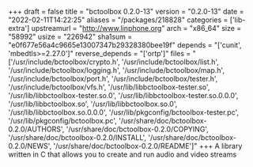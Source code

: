 +++
draft = false
title = "bctoolbox 0.2.0-13"
version = "0.2.0-13"
date = "2022-02-11T14:22:25"
aliases = "/packages/218828"
categories = ['lib-extra']
upstreamurl = "http://www.linphone.org"
arch = "x86_64"
size = "58992"
usize = "226942"
sha1sum = "e0f677e56a4c9665e13007347b29328380bee19f"
depends = "['cunit', 'mbedtls>=2.27.0']"
reverse_depends = "['ortp']"
files = "['/usr/include/bctoolbox/crypto.h', '/usr/include/bctoolbox/list.h', '/usr/include/bctoolbox/logging.h', '/usr/include/bctoolbox/map.h', '/usr/include/bctoolbox/port.h', '/usr/include/bctoolbox/tester.h', '/usr/include/bctoolbox/vfs.h', '/usr/lib/libbctoolbox-tester.so', '/usr/lib/libbctoolbox-tester.so.0', '/usr/lib/libbctoolbox-tester.so.0.0.0', '/usr/lib/libbctoolbox.so', '/usr/lib/libbctoolbox.so.0', '/usr/lib/libbctoolbox.so.0.0.0', '/usr/lib/pkgconfig/bctoolbox-tester.pc', '/usr/lib/pkgconfig/bctoolbox.pc', '/usr/share/doc/bctoolbox-0.2.0/AUTHORS', '/usr/share/doc/bctoolbox-0.2.0/COPYING', '/usr/share/doc/bctoolbox-0.2.0/INSTALL', '/usr/share/doc/bctoolbox-0.2.0/NEWS', '/usr/share/doc/bctoolbox-0.2.0/README']"
+++
A library written in C that allows you to create and run audio and video streams